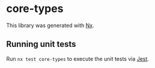 # core-types

This library was generated with [Nx](https://nx.dev).

## Running unit tests

Run `nx test core-types` to execute the unit tests via [Jest](https://jestjs.io).
